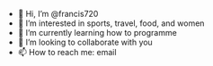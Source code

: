 - 👋 Hi, I’m @francis720
- 👀 I’m interested in sports, travel, food, and women
- 🌱 I’m currently learning how to programme
- 💞️ I’m looking to collaborate with you
- 📫 How to reach me: email

<!---
francis720/francis720 is a ✨ special ✨ repository because its `README.md` (this file) appears on your GitHub profile.
You can click the Preview link to take a look at your changes.
--->
